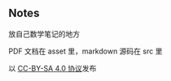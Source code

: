 ## Notes
放自己数学笔记的地方

PDF 文档在 asset 里，markdown 源码在 src 里

以 [CC-BY-SA 4.0 协议](https://creativecommons.org/licenses/by-sa/4.0/)发布
